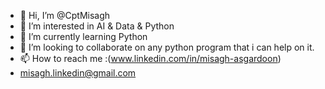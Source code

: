 - 👋 Hi, I’m @CptMisagh
- 👀 I’m interested in AI & Data & Python
- 🌱 I’m currently learning Python
- 💞️ I’m looking to collaborate on any python program that i can help on it.
- 📫 How to reach me :(www.linkedin.com/in/misagh-asgardoon)
- misagh.linkedin@gmail.com

<!---
CptMisagh/CptMisagh is a ✨ special ✨ repository because its `README.md` (this file) appears on your GitHub profile.
You can click the Preview link to take a look at your changes.
--->
